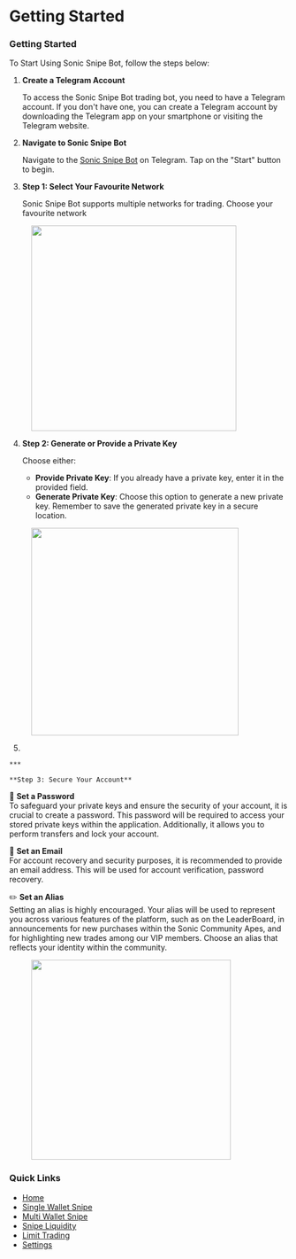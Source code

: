 # Getting Started

### Getting Started

To Start Using Sonic Snipe Bot, follow the steps below:

1.  **Create a Telegram Account**

    To access the Sonic Snipe Bot trading bot, you need to have a Telegram account. If you don't have one, you can create a Telegram account by downloading the Telegram app on your smartphone or visiting the Telegram website.
2.  **Navigate to Sonic Snipe Bot**

    Navigate to the [Sonic Snipe Bot](https://www.t.me/SonicSnipeBot) on Telegram. Tap on the "Start" button to begin.
3.  **Step 1: Select Your Favourite Network**

    Sonic Snipe Bot supports multiple networks for trading. Choose your favourite network

<figure><img src="../.gitbook/assets/Screenshot 2024-09-15 at 7.03.35 PM.png" alt="" width="371"><figcaption></figcaption></figure>

4.  **Step 2: Generate or Provide a Private Key**

    Choose either:

    * **Provide Private Key**: If you already have a private key, enter it in the provided field.
    * **Generate Private Key**: Choose this option to generate a new private key. Remember to save the generated private key in a secure location.

<figure><img src="../.gitbook/assets/Screenshot 2024-06-06 at 1.10.09 PM.png" alt="" width="375"><figcaption></figcaption></figure>

5.

    ***

    **Step 3: Secure Your Account**

🔑 **Set a Password**\
To safeguard your private keys and ensure the security of your account, it is crucial to create a password. This password will be required to access your stored private keys within the application. Additionally, it allows you to perform transfers and lock your account.&#x20;

📧 **Set an Email**\
For account recovery and security purposes, it is recommended to provide an email address. This will be used for account verification, password recovery.

✏️ **Set an Alias**\
Setting an alias is highly encouraged. Your alias will be used to represent you across various features of the platform, such as on the LeaderBoard, in announcements for new purchases within the Sonic Community Apes, and for highlighting new trades among our VIP members. Choose an alias that reflects your identity within the community.

<figure><img src="../.gitbook/assets/Screenshot 2024-10-23 at 8.59.31 PM.png" alt="" width="361"><figcaption></figcaption></figure>

### Quick Links

* [Home](../)
* [Single Wallet Snipe](../core-features/single-wallet-snipe.md)
* [Multi Wallet Snipe](../core-features/multi-wallet-snipe.md)
* [Snipe Liquidity](../core-features/snipe-new-launches.md)
* [Limit Trading](../core-features/limit-trading.md)
* [Settings](../core-features/settings-overview.md)
